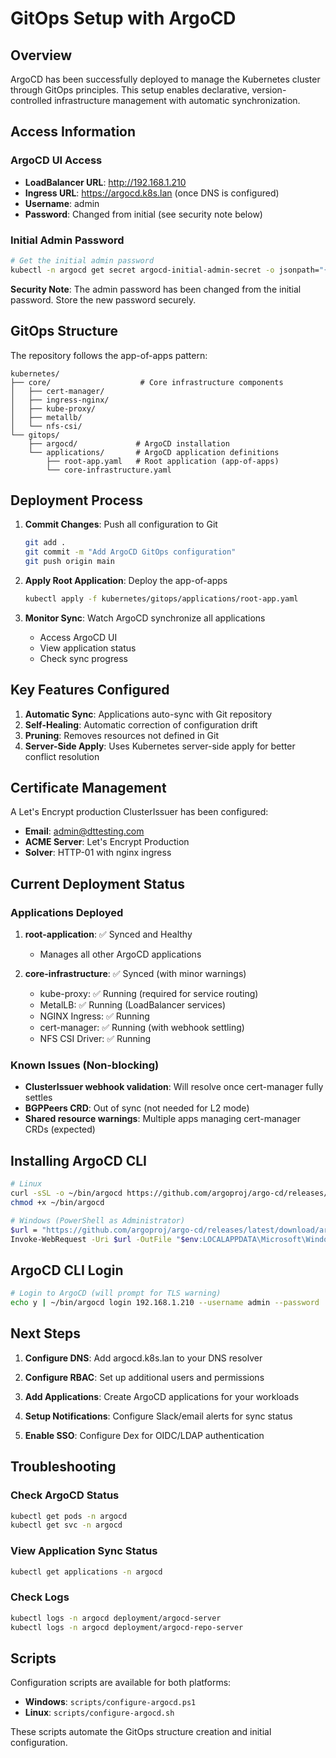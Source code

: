# GitOps Setup with ArgoCD

## Overview

ArgoCD has been successfully deployed to manage the Kubernetes cluster through GitOps principles. This setup enables declarative, version-controlled infrastructure management with automatic synchronization.

## Access Information

### ArgoCD UI Access
- **LoadBalancer URL**: http://192.168.1.210
- **Ingress URL**: https://argocd.k8s.lan (once DNS is configured)
- **Username**: admin
- **Password**: Changed from initial (see security note below)

### Initial Admin Password
```bash
# Get the initial admin password
kubectl -n argocd get secret argocd-initial-admin-secret -o jsonpath="{.data.password}" | base64 -d
```

**Security Note**: The admin password has been changed from the initial password. Store the new password securely.

## GitOps Structure

The repository follows the app-of-apps pattern:

```
kubernetes/
├── core/                    # Core infrastructure components
│   ├── cert-manager/
│   ├── ingress-nginx/
│   ├── kube-proxy/
│   ├── metallb/
│   └── nfs-csi/
└── gitops/
    ├── argocd/             # ArgoCD installation
    └── applications/       # ArgoCD application definitions
        ├── root-app.yaml   # Root application (app-of-apps)
        └── core-infrastructure.yaml
```

## Deployment Process

1. **Commit Changes**: Push all configuration to Git
   ```bash
   git add .
   git commit -m "Add ArgoCD GitOps configuration"
   git push origin main
   ```

2. **Apply Root Application**: Deploy the app-of-apps
   ```bash
   kubectl apply -f kubernetes/gitops/applications/root-app.yaml
   ```

3. **Monitor Sync**: Watch ArgoCD synchronize all applications
   - Access ArgoCD UI
   - View application status
   - Check sync progress

## Key Features Configured

1. **Automatic Sync**: Applications auto-sync with Git repository
2. **Self-Healing**: Automatic correction of configuration drift
3. **Pruning**: Removes resources not defined in Git
4. **Server-Side Apply**: Uses Kubernetes server-side apply for better conflict resolution

## Certificate Management

A Let's Encrypt production ClusterIssuer has been configured:
- **Email**: admin@dttesting.com
- **ACME Server**: Let's Encrypt Production
- **Solver**: HTTP-01 with nginx ingress

## Current Deployment Status

### Applications Deployed
1. **root-application**: ✅ Synced and Healthy
   - Manages all other ArgoCD applications
   
2. **core-infrastructure**: ✅ Synced (with minor warnings)
   - kube-proxy: ✅ Running (required for service routing)
   - MetalLB: ✅ Running (LoadBalancer services)
   - NGINX Ingress: ✅ Running
   - cert-manager: ✅ Running (with webhook settling)
   - NFS CSI Driver: ✅ Running

### Known Issues (Non-blocking)
- **ClusterIssuer webhook validation**: Will resolve once cert-manager fully settles
- **BGPPeers CRD**: Out of sync (not needed for L2 mode)
- **Shared resource warnings**: Multiple apps managing cert-manager CRDs (expected)

## Installing ArgoCD CLI

```bash
# Linux
curl -sSL -o ~/bin/argocd https://github.com/argoproj/argo-cd/releases/latest/download/argocd-linux-amd64
chmod +x ~/bin/argocd

# Windows (PowerShell as Administrator)
$url = "https://github.com/argoproj/argo-cd/releases/latest/download/argocd-windows-amd64.exe"
Invoke-WebRequest -Uri $url -OutFile "$env:LOCALAPPDATA\Microsoft\WindowsApps\argocd.exe"
```

## ArgoCD CLI Login

```bash
# Login to ArgoCD (will prompt for TLS warning)
echo y | ~/bin/argocd login 192.168.1.210 --username admin --password '<your-password>' --insecure --grpc-web
```

## Next Steps

1. **Configure DNS**: Add argocd.k8s.lan to your DNS resolver

2. **Configure RBAC**: Set up additional users and permissions

3. **Add Applications**: Create ArgoCD applications for your workloads

4. **Setup Notifications**: Configure Slack/email alerts for sync status

5. **Enable SSO**: Configure Dex for OIDC/LDAP authentication

## Troubleshooting

### Check ArgoCD Status
```bash
kubectl get pods -n argocd
kubectl get svc -n argocd
```

### View Application Sync Status
```bash
kubectl get applications -n argocd
```

### Check Logs
```bash
kubectl logs -n argocd deployment/argocd-server
kubectl logs -n argocd deployment/argocd-repo-server
```

## Scripts

Configuration scripts are available for both platforms:
- **Windows**: `scripts/configure-argocd.ps1`
- **Linux**: `scripts/configure-argocd.sh`

These scripts automate the GitOps structure creation and initial configuration.